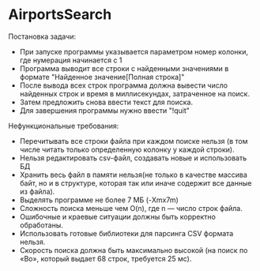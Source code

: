 # AirportsSearch
 Постановка задачи:
 - При запуске программы указывается параметром номер колонки, где нумерация начинается с 1
 - Программа выводит все строки с найденными значениями в формате "Найденное значение[Полная строка]"
 - После вывода всех строк программа должна вывести число найденных строк и время в миллисекундах, затраченное на поиск.
 - Затем предложить снова ввести текст для поиска.
 - Для завершения программы нужно ввести "!quit"
 
 Нефункциональные требования:
 - Перечитывать все строки файла при каждом поиске нельзя (в том числе читать только определенную колонку у каждой строки).
 - Нельзя редактировать csv-файл, создавать новые и использовать БД
 - Хранить весь файл в памяти нельзя(не только в качестве массива байт, но и в структуре, которая так или иначе содержит все данные из файла).
 - Выделять программе не более 7 МБ (-Xmx7m)
 - Сложность поиска меньше чем O(n), где n — число строк файла.
 - Ошибочные и краевые ситуации должны быть корректно обработаны.
 - Использовать готовые библиотеки для парсинга CSV формата нельзя.
 - Скорость поиска должна быть максимально высокой (на поиск по «Bo», который выдает 68 строк, требуется 25 мс).

